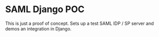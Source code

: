 # SAML Django POC
This is just a proof of concept. Sets up a test SAML IDP / SP server and demos an integration in Django.
